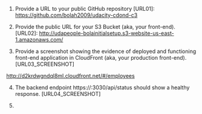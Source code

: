 1. Provide a URL to your public GitHub repository
   [URL01]: https://github.com/bolah2009/udacity-cdond-c3

2. Provide the public URL for your S3 Bucket (aka, your front-end).
   [URL02]: http://udapeople-bolainitialsetup.s3-website-us-east-1.amazonaws.com/

3. Provide a screenshot showing the evidence of deployed and functioning front-end application in CloudFront (aka, your production front-end). [URL03_SCREENSHOT]

http://d2krdwgndql8ml.cloudfront.net/#/employees

4. The backend endpoint https://<Public-IP>:3030/api/status should show a healthy response. [URL04_SCREENSHOT]

5. 

